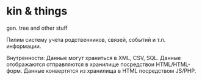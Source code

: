 # kin & things
gen. tree and other stuff

Пилим систему учета родственников, связей, событий и т.п. информации.


Внутренности:
Данные могут храниться в XML, CSV, SQL.
Данные отображаются отправляются в хранилище посредствои HTML/HTML-форм.
Данные конвертятся из хранилища в HTML посредством JS/PHP.